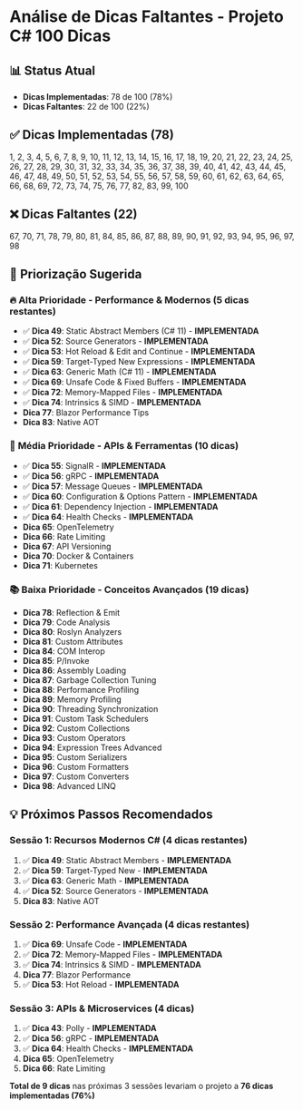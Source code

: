 # Análise de Dicas Faltantes - Projeto C# 100 Dicas

## 📊 Status Atual
- **Dicas Implementadas**: 78 de 100 (78%)
- **Dicas Faltantes**: 22 de 100 (22%)

## ✅ Dicas Implementadas (78)
1, 2, 3, 4, 5, 6, 7, 8, 9, 10, 11, 12, 13, 14, 15, 16, 17, 18, 19, 20, 21, 22, 23, 24, 25, 26, 27, 28, 29, 30, 31, 32, 33, 34, 35, 36, 37, 38, 39, 40, 41, 42, 43, 44, 45, 46, 47, 48, 49, 50, 51, 52, 53, 54, 55, 56, 57, 58, 59, 60, 61, 62, 63, 64, 65, 66, 68, 69, 72, 73, 74, 75, 76, 77, 82, 83, 99, 100

## ❌ Dicas Faltantes (22)
67, 70, 71, 78, 79, 80, 81, 84, 85, 86, 87, 88, 89, 90, 91, 92, 93, 94, 95, 96, 97, 98

## 🎯 Priorização Sugerida

### 🔥 **Alta Prioridade - Performance & Modernos (5 dicas restantes)**
- ✅ **Dica 49**: Static Abstract Members (C# 11) - **IMPLEMENTADA**
- ✅ **Dica 52**: Source Generators - **IMPLEMENTADA**
- ✅ **Dica 53**: Hot Reload & Edit and Continue - **IMPLEMENTADA**
- ✅ **Dica 59**: Target-Typed New Expressions - **IMPLEMENTADA**
- ✅ **Dica 63**: Generic Math (C# 11) - **IMPLEMENTADA**
- ✅ **Dica 69**: Unsafe Code & Fixed Buffers - **IMPLEMENTADA**
- ✅ **Dica 72**: Memory-Mapped Files - **IMPLEMENTADA**
- ✅ **Dica 74**: Intrinsics & SIMD - **IMPLEMENTADA**
- **Dica 77**: Blazor Performance Tips
- **Dica 83**: Native AOT

### 🚀 **Média Prioridade - APIs & Ferramentas (10 dicas)**
- ✅ **Dica 55**: SignalR - **IMPLEMENTADA**
- ✅ **Dica 56**: gRPC - **IMPLEMENTADA**
- ✅ **Dica 57**: Message Queues - **IMPLEMENTADA**
- ✅ **Dica 60**: Configuration & Options Pattern - **IMPLEMENTADA**
- ✅ **Dica 61**: Dependency Injection - **IMPLEMENTADA**
- ✅ **Dica 64**: Health Checks - **IMPLEMENTADA**
- **Dica 65**: OpenTelemetry
- **Dica 66**: Rate Limiting
- **Dica 67**: API Versioning
- **Dica 70**: Docker & Containers
- **Dica 71**: Kubernetes

### 📚 **Baixa Prioridade - Conceitos Avançados (19 dicas)**
- **Dica 78**: Reflection & Emit
- **Dica 79**: Code Analysis
- **Dica 80**: Roslyn Analyzers
- **Dica 81**: Custom Attributes
- **Dica 84**: COM Interop
- **Dica 85**: P/Invoke
- **Dica 86**: Assembly Loading
- **Dica 87**: Garbage Collection Tuning
- **Dica 88**: Performance Profiling
- **Dica 89**: Memory Profiling
- **Dica 90**: Threading Synchronization
- **Dica 91**: Custom Task Schedulers
- **Dica 92**: Custom Collections
- **Dica 93**: Custom Operators
- **Dica 94**: Expression Trees Advanced
- **Dica 95**: Custom Serializers
- **Dica 96**: Custom Formatters
- **Dica 97**: Custom Converters
- **Dica 98**: Advanced LINQ

## 💡 Próximos Passos Recomendados

### Sessão 1: Recursos Modernos C# (4 dicas restantes)

1. ✅ **Dica 49**: Static Abstract Members - **IMPLEMENTADA**
2. ✅ **Dica 59**: Target-Typed New - **IMPLEMENTADA**
3. ✅ **Dica 63**: Generic Math - **IMPLEMENTADA**
4. ✅ **Dica 52**: Source Generators - **IMPLEMENTADA**
5. **Dica 83**: Native AOT

### Sessão 2: Performance Avançada (4 dicas restantes)

1. ✅ **Dica 69**: Unsafe Code - **IMPLEMENTADA**
2. ✅ **Dica 72**: Memory-Mapped Files - **IMPLEMENTADA**
3. ✅ **Dica 74**: Intrinsics & SIMD - **IMPLEMENTADA**
4. **Dica 77**: Blazor Performance
5. ✅ **Dica 53**: Hot Reload - **IMPLEMENTADA**

### Sessão 3: APIs & Microservices (4 dicas)

1. ✅ **Dica 43**: Polly - **IMPLEMENTADA**
2. ✅ **Dica 56**: gRPC - **IMPLEMENTADA**
3. ✅ **Dica 64**: Health Checks - **IMPLEMENTADA**
4. **Dica 65**: OpenTelemetry
5. **Dica 66**: Rate Limiting

**Total de 9 dicas** nas próximas 3 sessões levariam o projeto a **76 dicas implementadas (76%)**
